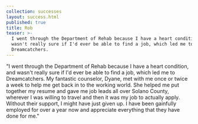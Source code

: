 ```yaml
---
collection: successes
layout: success.html
published: true
title: Rob
teaser: >-
  I went through the Department of Rehab because I have a heart condition, and
  wasn't really sure if I'd ever be able to find a job, which led me to
  Dreamcatchers.
---
```

"I went through the Department of Rehab because I have a heart condition, and wasn't really sure if I'd ever be able to find a job, which led me to Dreamcatchers.  My fantastic counselor, Dyane, met with me once or twice a week to help me get back in to the working world.  She helped me put together my resume and gave me job leads all over Solano County, wherever I was willing to travel and then it was my job to actually apply.  Without their support, I might have just given up.  I have been gainfully employed for over a year now and appreciate everything that they have done for me."
